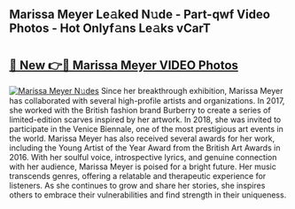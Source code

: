 ## Marissa Meyer Le𝚊ked N𝚞de - Part-qwf Video Photos - Hot Onlyf𝚊ns Le𝚊ks vCarT

# <h2><a href="http://ac12212.deff.icu/?id=Marissa+Meyer">🔗 New 👉🔴 Marissa Meyer VIDEO Photos</a></h2>

[![Marissa Meyer N𝚞des](https://i.imgur.com/rIISA9y.gif)](http://ac12212.deff.icu/?id=Marissa+Meyer)
Since her breakthrough exhibition, Marissa Meyer has collaborated with several high-profile artists and organizations. In 2017, she worked with the British fashion brand Burberry to create a series of limited-edition scarves inspired by her artwork. In 2018, she was invited to participate in the Venice Biennale, one of the most prestigious art events in the world. Marissa Meyer has also received several awards for her work, including the Young Artist of the Year Award from the British Art Awards in 2016. With her soulful voice, introspective lyrics, and genuine connection with her audience, Marissa Meyer is poised for a bright future. Her music transcends genres, offering a relatable and therapeutic experience for listeners. As she continues to grow and share her stories, she inspires others to embrace their vulnerabilities and find strength in their uniqueness.
